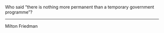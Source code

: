 Who said “there is nothing more permanent than a temporary government programme”?

---

Milton Friedman
